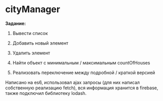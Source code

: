 # cityManager
<b>Задание:</b>

1. Вывести список

2. Добавить новый элемент

3. Удалить элемент

4. Найти объект с минимальным / максимальным countOfHouses

5. Реализовать переключение между подробной / краткой версией

Написано на es6, использовал ajax запросы (для них написал собственную реализацию fetch), вся информация хранится в firebase, 
также подключил библиотеку lodash.
